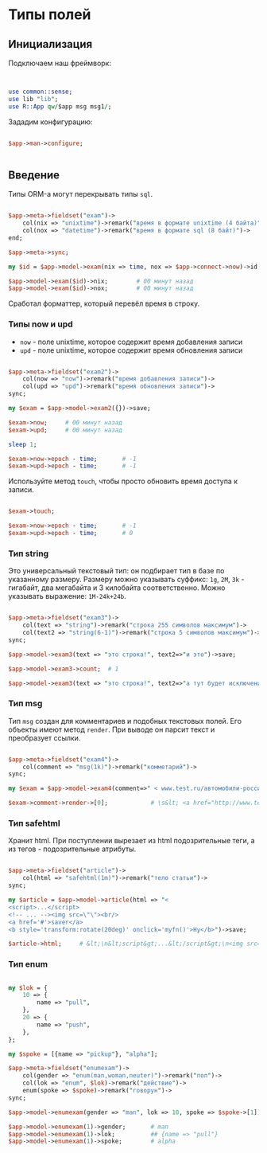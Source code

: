 # Типы полей

## Инициализация

Подключаем наш фреймворк:

```perl


use common::sense;
use lib "lib";
use R::App qw/$app msg msg1/;

```

Зададим конфигурацию:

```perl

$app->man->configure;



```

## Введение

Типы ORM-а могут перекрывать типы `sql`.

```perl

$app->meta->fieldset("exam")->
	col(nix => "unixtime")->remark("время в формате unixtime (4 байта)")->
	col(nox => "datetime")->remark("время в формате sql (8 байт)")->
end;

$app->meta->sync;

my $id = $app->model->exam(nix => time, nox => $app->connect->now)->id;

$app->model->exam($id)->nix;		# 00 минут назад
$app->model->exam($id)->nox;		# 00 минут назад

```

Сработал форматтер, который перевёл время в строку.

### Типы now и upd

* `now` - поле unixtime, которое содержит время добавления записи
* `upd` - поле unixtime, которое содержит время обновления записи

```perl

$app->meta->fieldset("exam2")->
	col(now => "now")->remark("время добавления записи")->
	col(upd => "upd")->remark("время обновления записи")->
sync;

my $exam = $app->model->exam2({})->save;

$exam->now;		# 00 минут назад
$exam->upd;		# 00 минут назад

sleep 1;

$exam->now->epoch - time;		# -1
$exam->upd->epoch - time;		# -1

```

Используйте метод `touch`, чтобы просто обновить время доступа к записи.

```perl

$exam->touch;

$exam->now->epoch - time;		# -1
$exam->upd->epoch - time;		# 0

```

### Тип string

Это универсальный текстовый тип: он подбирает тип в базе по указанному размеру. Размеру можно указывать суффикс: `1g`, `2M`, `3k` - гигабайт, два мегабайта и 3 килобайта соответственно. Можно указывать выражение: `1M-24k+24b`.

```perl

$app->meta->fieldset("exam3")->
	col(text => "string")->remark("строка 255 символов максимум")->
	col(text2 => "string(6-1)")->remark("строка 5 символов максимум")->
sync;

$app->model->exam3(text => "это строка!", text2=>"и это")->save;

$app->model->exam3->count;	# 1

$app->model->exam3(text => "это строка!", text2=>"а тут будет исключение")->save;	#@ ~ превышена максимальная длина значения 6-1 для поля text2

```

### Тип msg

Тип `msg` создан для комментариев и подобных текстовых полей. Его объекты имеют метод `render`. При выводе он парсит текст и преобразует ссылки.

```perl

$app->meta->fieldset("exam4")->
	col(comment => "msg(1k)")->remark("комметарий")->
sync;

my $exam = $app->model->exam4(comment=>" < www.test.ru/автомобили-россии.")->save;

$exam->comment->render->[0];			# \s&lt; <a href="http://www.test.ru/автомобили-россии" target=_blank>www.test.ru/автомобили-россии</a>.

```

### Тип safehtml

Хранит html. При поступлении вырезает из html подозрительные теги, а из тегов - подозрительные атрибуты.

```perl

$app->meta->fieldset("article")->
	col(html => "safehtml(1m)")->remark("тело статьи")->
sync;

my $article = $app->model->article(html => "<
<script>...</script>
<!-- ... --><img src=\"\"><br/>
<a href='#'>saver</a>
<b style='transform:rotate(20deg)' onclick='myfn()'>Ну</b>")->save;

$article->html;		# &lt;\n&lt;script&gt;...&lt;/script&gt;\n<img src=""><br/>\n<a href="#" target=_blank>saver</a>\n<b>Ну</b>

```

### Тип enum

```perl

my $lok = {
	10 => {
		name => "pull",
	},
	20 => {
		name => "push",
	},
};

my $spoke = [{name => "pickup"}, "alpha"];

$app->meta->fieldset("enumexam")->
	col(gender => "enum(man,woman,neuter)")->remark("пол")->
	col(lok => "enum", $lok)->remark("действие")->
	enum(spoke => $spoke)->remark("говорун")->
sync;

$app->model->enumexam(gender => "man", lok => 10, spoke => $spoke->[1])->saveAs(1);

$app->model->enumexam(1)->gender;		# man
$app->model->enumexam(1)->lok;			## {name => "pull"}
$app->model->enumexam(1)->spoke;		# alpha


